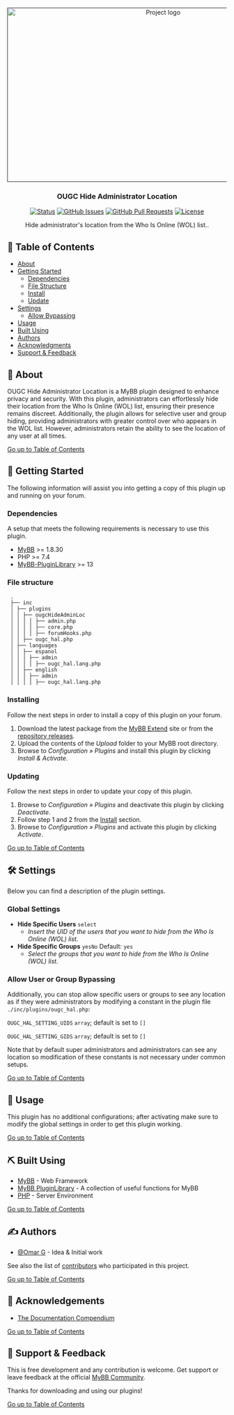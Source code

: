 <p align="center">
    <a href="" rel="noopener">
        <img width="700" height="400" src="https://github.com/OUGC-Network/OUGC-Hide-Administrator-Location/assets/1786584/dc45e56a-f17a-47b9-a68f-0e34358e35ee" alt="Project logo">
    </a>
</p>

<h3 align="center">OUGC Hide Administrator Location</h3>

<div align="center">

[![Status](https://img.shields.io/badge/status-active-success.svg)]()
[![GitHub Issues](https://img.shields.io/github/issues/OUGC-Network/OUGC-Hide-Administrator-Location.svg)](./issues)
[![GitHub Pull Requests](https://img.shields.io/github/issues-pr/OUGC-Network/OUGC-Hide-Administrator-Location.svg)](./pulls)
[![License](https://img.shields.io/badge/license-GPL-blue)](/LICENSE)

</div>

<p align="center"> Hide administrator's location from the Who Is Online (WOL) list..
    <br> 
</p>

## 📜 Table of Contents <a name = "table_of_contents"></a>

- [About](#about)
- [Getting Started](#getting_started)
	- [Dependencies](#dependencies)
	- [File Structure](#file_structure)
	- [Install](#install)
	- [Update](#update)
- [Settings](#settings)
	- [Allow Bypassing](#settings_bypass)
- [Usage](#usage)
- [Built Using](#built_using)
- [Authors](#authors)
- [Acknowledgments](#acknowledgement)
- [Support & Feedback](#support)

## 🚀 About <a name = "about"></a>

OUGC Hide Administrator Location is a MyBB plugin designed to enhance privacy and security. With this plugin, administrators can effortlessly hide their location from the Who Is Online (WOL) list, ensuring their presence remains discreet. Additionally, the plugin allows for selective user and group hiding, providing administrators with greater control over who appears in the WOL list. However, administrators retain the ability to see the location of any user at all times.

[Go up to Table of Contents](#table_of_contents)

## 📍 Getting Started <a name = "getting_started"></a>

The following information will assist you into getting a copy of this plugin up and running on your forum.

### Dependencies <a name = "dependencies"></a>

A setup that meets the following requirements is necessary to use this plugin.

- [MyBB](https://mybb.com/) >= 1.8.30
- PHP >= 7.4
- [MyBB-PluginLibrary](https://github.com/frostschutz/MyBB-PluginLibrary) >= 13

### File structure <a name = "file_structure"></a>

  ```
   .
   ├── inc
   │ ├── plugins
   │ │ ├── ougcHideAdminLoc
   │ │ │ │ ├── admin.php
   │ │ │ │ ├── core.php
   │ │ │ │ ├── forumHooks.php
   │ │ ├── ougc_hal.php
   │ ├── languages
   │ │ ├── espanol
   │ │ │ ├── admin
   │ │ │ │ ├── ougc_hal.lang.php
   │ │ ├── english
   │ │ │ ├── admin
   │ │ │ │ ├── ougc_hal.lang.php
   ```

### Installing <a name = "install"></a>

Follow the next steps in order to install a copy of this plugin on your forum.

1. Download the latest package from the [MyBB Extend](https://community.mybb.com/mods.php?action=view&pid=1361) site or from the [repository releases](https://github.com/OUGC-Network/OUGC-Hide-Administrator-Location/releases/latest).
2. Upload the contents of the _Upload_ folder to your MyBB root directory.
3. Browse to _Configuration » Plugins_ and install this plugin by clicking _Install & Activate_.

### Updating <a name = "update"></a>

Follow the next steps in order to update your copy of this plugin.

1. Browse to _Configuration » Plugins_ and deactivate this plugin by clicking _Deactivate_.
2. Follow step 1 and 2 from the [Install](#install) section.
3. Browse to _Configuration » Plugins_ and activate this plugin by clicking _Activate_.

[Go up to Table of Contents](#table_of_contents)

## 🛠 Settings <a name = "settings"></a>

Below you can find a description of the plugin settings.

### Global Settings

- **Hide Specific Users** `select`
	- _Insert the UID of the users that you want to hide from the Who Is Online (WOL) list._
- **Hide Specific Groups** `yesNo` Default: `yes`
	- _Select the groups that you want to hide from the Who Is Online (WOL) list._

### Allow User or Group Bypassing <a name = "settings_bypass"></a>

Additionally, you can stop allow specific users or groups to see any location as if they were administrators by modifying a constant in the plugin file `./inc/plugins/ougc_hal.php`:

`OUGC_HAL_SETTING_UIDS` `array`; default is set to `[]`

`OUGC_HAL_SETTING_GIDS` `array`; default is set to `[]`

Note that by default super administrators and administrators can see any location so modification of these constants is not necessary under common setups.

[Go up to Table of Contents](#table_of_contents)

## 📖 Usage <a name="usage"></a>

This plugin has no additional configurations; after activating make sure to modify the global settings in order to get this plugin working.

[Go up to Table of Contents](#table_of_contents)

## ⛏ Built Using <a name = "built_using"></a>

- [MyBB](https://mybb.com/) - Web Framework
- [MyBB PluginLibrary](https://github.com/frostschutz/MyBB-PluginLibrary) - A collection of useful functions for MyBB
- [PHP](https://www.php.net/) - Server Environment

[Go up to Table of Contents](#table_of_contents)

## ✍️ Authors <a name = "authors"></a>

- [@Omar G](https://github.com/Sama34) - Idea & Initial work

See also the list of [contributors](https://github.com/OUGC-Network/OUGC-Hide-Administrator-Location/contributors) who participated in this project.

[Go up to Table of Contents](#table_of_contents)

## 🎉 Acknowledgements <a name = "acknowledgement"></a>

- [The Documentation Compendium](https://github.com/kylelobo/The-Documentation-Compendium)

[Go up to Table of Contents](#table_of_contents)

## 🎈 Support & Feedback <a name="support"></a>

This is free development and any contribution is welcome. Get support or leave feedback at the official [MyBB Community](https://community.mybb.com/thread-227574.html).

Thanks for downloading and using our plugins!

[Go up to Table of Contents](#table_of_contents)